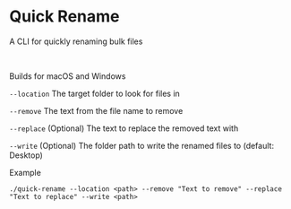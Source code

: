 # Quick Rename

A CLI for quickly renaming bulk files

<br />

Builds for macOS and Windows

`--location` The target folder to look for files in

`--remove` The text from the file name to remove

`--replace` (Optional) The text to replace the removed text with

`--write` (Optional) The folder path to write the renamed files to (default: Desktop)

Example

`./quick-rename --location <path> --remove "Text to remove" --replace "Text to replace" --write <path>`
